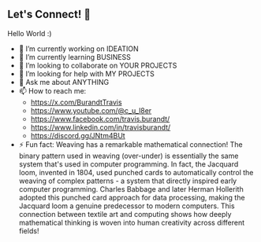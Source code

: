 ## Let's Connect! 👋
Hello World :)
- 🔭 I’m currently working on IDEATION
- 🌱 I’m currently learning BUSINESS
- 👯 I’m looking to collaborate on YOUR PROJECTS
- 🤔 I’m looking for help with MY PROJECTS
- 💬 Ask me about ANYTHING
- 📫 How to reach me:
  - https://x.com/BurandtTravis
  - https://www.youtube.com/@c_u_l8er
  - https://www.facebook.com/travis.burandt/
  - https://www.linkedin.com/in/travisburandt/
  - https://discord.gg/JNtm4BUt
- ⚡ Fun fact:
Weaving has a remarkable mathematical connection! The binary pattern used in weaving (over-under) is essentially the same system that's used in computer programming. In fact, the Jacquard loom, invented in 1804, used punched cards to automatically control the weaving of complex patterns - a system that directly inspired early computer programming. Charles Babbage and later Herman Hollerith adopted this punched card approach for data processing, making the Jacquard loom a genuine predecessor to modern computers. This connection between textile art and computing shows how deeply mathematical thinking is woven into human creativity across different fields!

<!--
**c-u-l8er/c-u-l8er** is a ✨ _special_ ✨ repository because its `README.md` (this file) appears on your GitHub profile.

Here are some ideas to get you started:

- 🔭 I’m currently working on ...
- 🌱 I’m currently learning ...
- 👯 I’m looking to collaborate on ...
- 🤔 I’m looking for help with ...
- 💬 Ask me about ...
- 📫 How to reach me: ...
- 😄 Pronouns: ...
- ⚡ Fun fact: ...
-->
